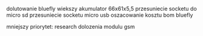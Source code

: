 dolutowanie bluefly 
wiekszy akumulator 66x61x5,5
przesuniecie socketu do micro sd
przesuniecie socketu micro usb
oszacowanie kosztu bom bluefly

mniejszy priorytet:
research dolozenia modulu gsm
